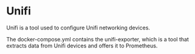 # Unifi

Unifi is a tool used to configure Unifi networking devices.

The docker-compose.yml contains the unifi-exporter, which is a tool that extracts data from Unifi devices and offers it to Prometheus.


